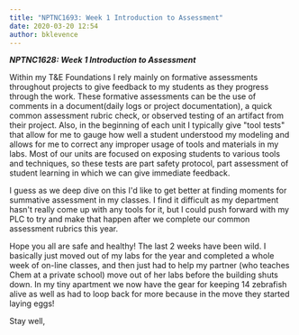 ```yaml
---
title: "NPTNC1693: Week 1 Introduction to Assessment"
date: 2020-03-20 12:54
author: bklevence
---
```


***NPTNC1628: Week 1 Introduction to Assessment***


Within my T&E Foundations I rely mainly on formative assessments throughout projects to give feedback to my students as they progress through the work. These formative assessments can be the use of comments in a document(daily logs or project documentation), a quick common assessment rubric check, or observed testing of an artifact from their project.  Also, in the beginning of each unit I typically give "tool tests" that allow for me to gauge how well a student understood my modeling and allows for me to correct any improper usage of tools and materials in my labs. Most of our units are focused on exposing students to various tools and techniques, so these tests are part safety protocol, part assessment of student learning in which we can give immediate feedback.

I guess as we deep dive on this I'd like to get better at finding moments for summative assessment in my classes. I find it difficult as my department hasn't really come up with any tools for it, but I could push forward with my PLC to try and make that happen after we complete our common assessment rubrics this year.

Hope you all are safe and healthy! The last 2 weeks have been wild. I basically just moved out of my labs for the year and completed a whole week of on-line classes, and then just had to help my partner (who teaches Chem at a private school) move out of her labs before the building shuts down. In my tiny apartment we now have the gear for keeping 14 zebrafish alive as well as had to loop back for more because in the move they started laying eggs!

Stay well,
